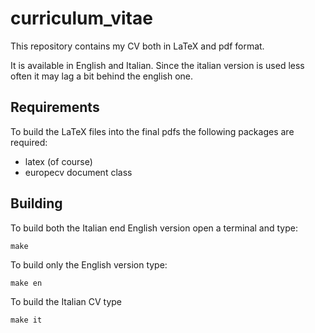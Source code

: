 # curriculum_vitae

This repository contains my CV both in LaTeX and pdf format.

It is available in English and Italian. Since the italian version is used less
often it may lag a bit behind the english one.

## Requirements

To build the LaTeX files into the final pdfs the following packages are
required:

* latex (of course)
* europecv document class

## Building

To build both the Italian end English version open a terminal and type:

	make

To build only the English version type:

	make en

To build the Italian CV type

	make it

